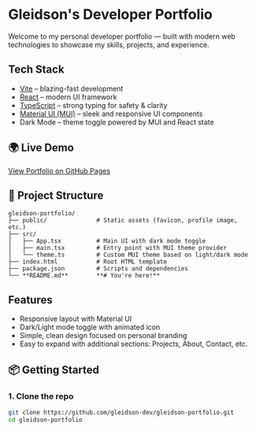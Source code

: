 # Gleidson's Developer Portfolio

Welcome to my personal developer portfolio — built with modern web technologies to showcase my skills, projects, and experience.


## Tech Stack

-  [Vite](https://vitejs.dev/) – blazing-fast development
-  [React](https://reactjs.org/) – modern UI framework
-  [TypeScript](https://www.typescriptlang.org/) – strong typing for safety & clarity
-  [Material UI (MUI)](https://mui.com/) – sleek and responsive UI components
-  Dark Mode – theme toggle powered by MUI and React state

## 🌍 Live Demo

[View Portfolio on GitHub Pages](https://gleidsonguilhem.github.io/gleidson-portfolio/)

## 📁 Project Structure

    gleidson-portfolio/
    ├── public/              # Static assets (favicon, profile image, etc.)
    ├── src/
    │   ├── App.tsx          # Main UI with dark mode toggle
    │   ├── main.tsx         # Entry point with MUI theme provider
    │   └── theme.ts         # Custom MUI theme based on light/dark mode
    ├── index.html           # Root HTML template
    ├── package.json         # Scripts and dependencies
    └── **README.md**        **# You're here!**

## Features

- Responsive layout with Material UI
- Dark/Light mode toggle with animated icon
- Simple, clean design focused on personal branding
- Easy to expand with additional sections: Projects, About, Contact, etc.

## 📦 Getting Started

### 1. Clone the repo

```bash
git clone https://github.com/gleidson-dev/gleidson-portfolio.git
cd gleidson-portfolio
